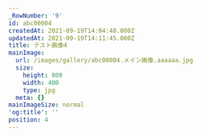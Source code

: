 ```yaml
---
_RowNumber: '9'
id: abc00004
createdAt: 2021-09-19T14:04:40.000Z
updatedAt: 2021-09-19T14:11:45.000Z
title: テスト画像4
mainImage:
  url: /images/gallery/abc00004.メイン画像.aaaaaa.jpg
  size:
    height: 800
    width: 400
    type: jpg
  meta: {}
mainImageSize: normal
'og:title': ''
position: 4
---
```

